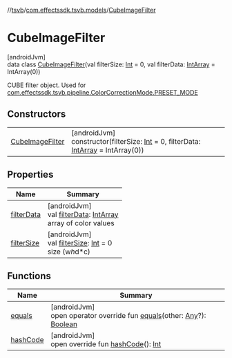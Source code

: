 //[tsvb](../../../index.md)/[com.effectssdk.tsvb.models](../index.md)/[CubeImageFilter](index.md)

# CubeImageFilter

[androidJvm]\
data class [CubeImageFilter](index.md)(val filterSize: [Int](https://kotlinlang.org/api/latest/jvm/stdlib/kotlin/-int/index.html) = 0, val
filterData: [IntArray](https://kotlinlang.org/api/latest/jvm/stdlib/kotlin/-int-array/index.html) = IntArray(0))

CUBE filter object. Used
for [com.effectssdk.tsvb.pipeline.ColorCorrectionMode.PRESET_MODE](../../com.effectssdk.tsvb.pipeline/-color-correction-mode/-p-r-e-s-e-t_-m-o-d-e/index.md)

## Constructors

|                                          |                                                                                                                                                                                                                                          |
|------------------------------------------|------------------------------------------------------------------------------------------------------------------------------------------------------------------------------------------------------------------------------------------|
| [CubeImageFilter](-cube-image-filter.md) | [androidJvm]<br>constructor(filterSize: [Int](https://kotlinlang.org/api/latest/jvm/stdlib/kotlin/-int/index.html) = 0, filterData: [IntArray](https://kotlinlang.org/api/latest/jvm/stdlib/kotlin/-int-array/index.html) = IntArray(0)) |

## Properties

| Name                         | Summary                                                                                                                                                          |
|------------------------------|------------------------------------------------------------------------------------------------------------------------------------------------------------------|
| [filterData](filter-data.md) | [androidJvm]<br>val [filterData](filter-data.md): [IntArray](https://kotlinlang.org/api/latest/jvm/stdlib/kotlin/-int-array/index.html)<br>array of color values |
| [filterSize](filter-size.md) | [androidJvm]<br>val [filterSize](filter-size.md): [Int](https://kotlinlang.org/api/latest/jvm/stdlib/kotlin/-int/index.html) = 0<br>size (w*h*d*c)               |

## Functions

| Name                     | Summary                                                                                                                                                                                                                                |
|--------------------------|----------------------------------------------------------------------------------------------------------------------------------------------------------------------------------------------------------------------------------------|
| [equals](equals.md)      | [androidJvm]<br>open operator override fun [equals](equals.md)(other: [Any](https://kotlinlang.org/api/latest/jvm/stdlib/kotlin/-any/index.html)?): [Boolean](https://kotlinlang.org/api/latest/jvm/stdlib/kotlin/-boolean/index.html) |
| [hashCode](hash-code.md) | [androidJvm]<br>open override fun [hashCode](hash-code.md)(): [Int](https://kotlinlang.org/api/latest/jvm/stdlib/kotlin/-int/index.html)                                                                                               |
